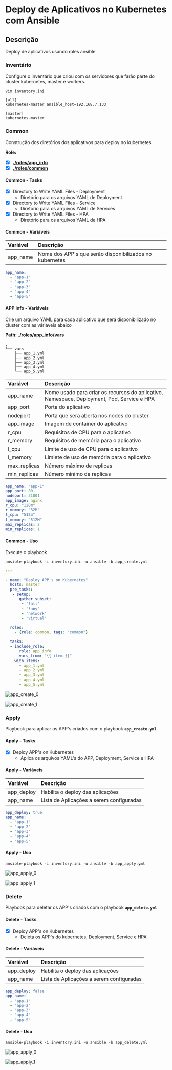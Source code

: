 # Deploy de Aplicativos no Kubernetes com Ansible

## **Descrição**

Deploy de aplicativos usando roles ansible

### **Inventário**

Configure o inventário que criou com os servidores que farão parte do cluster kubernetes, master e workers.

```shell
vim inventory.ini
```

```shell
[all]
kubernetes-master ansible_host=192.168.7.133

[master]
kubernetes-master

```

### **Common**

Construção dos diretórios dos aplicativos para deploy no kubernetes

**Role:**

- [x] **[./roles/app_info](./roles/app_info)**
- [x] **[./roles/common](./roles/common)**

#### **Common - Tasks**

- [x] Directory to Write YAML Files - Deployment
  - Diretório para os arquivos YAML de Deployment
- [x] Directory to Write YAML Files - Service
  - Diretório para os arquivos YAML de Services
- [x] Directory to Write YAML Files - HPA
  - Diretório para os arquivos YAML de HPA

#### **Common - Variáveis**

| Variável | Descrição |
| :--- | :--- |
| app_name | Nome dos APP's que serão disponibilizados no kubernetes |

```yaml
app_name:
  - "app-1"
  - "app-2"
  - "app-3"
  - "app-4"
  - "app-5"
```

#### **APP Info - Variáveis**

Crie um arquivo YAML para cada aplicativo que será disponibilizado no cluster com as váriaveis abaixo

**Path:** **[./roles/app_info/vars](./roles/app_info/vars)**

```shell
.
└── vars
    ├── app_1.yml
    ├── app_2.yml
    ├── app_3.yml
    ├── app_4.yml
    └── app_5.yml
```

| Variável | Descrição |
| :--- | :--- |
| app_name | Nome usado para criar os recursos do aplicativo, Namespace, Deployment, Pod, Service e HPA |
| app_port | Porta do aplicativo |
| nodeport | Porta que sera aberta nos nodes do cluster |
| app_image | Imagem de container do aplicativo |
| r_cpu | Requisitos de CPU para o aplicativo |
| r_memory | Requisitos de memória para o aplicativo |
| l_cpu | Limite de uso de CPU para o aplicativo |
| l_memory | Limiete de uso de memória para o aplicativo |
| max_replicas | Número máximo de replicas |
| min_replicas | Número minímo de replicas |

```yaml
app_name: "app-1"
app_port: 80
nodeport: 31801
app_image: nginx
r_cpu: "128m"
r_memory: "32M"
l_cpu: "512m"
l_memory: "512M"
max_replicas: 2
min_replicas: 1
```

#### **Common - Uso**

Execute o playbook

```shell
ansible-playbook -i inventory.ini -u ansible -b app_create.yml
```

```yaml
---

- name: "Deploy APP's on Kubernetes"
  hosts: master
  pre_tasks:
   - setup:
      gather_subset:
       - '!all'
       - '!any'
       - 'network'
       - 'virtual'

  roles:
    - {role: common, tags: "common"}

  tasks:
  - include_role:
      role: app_info
      vars_from: "{{ item }}"
    with_items:
      - app_1.yml
      - app_2.yml
      - app_3.yml
      - app_4.yml
      - app_5.yml

```

![app_create_0](./docs/img/app_create_0.png)

![app_create_1](./docs/img/app_create_1.png)

### **Apply**

Playbook para aplicar os APP's criados com o playbook **```app_create.yml```**

#### **Apply - Tasks**

- [x] Deploy APP's on Kubernetes
  - Aplica os arquivos YAML's do APP, Deployment, Service e HPA

#### **Apply - Variáveis**

| Variável | Descrição |
| :--- | :--- |
| app_deploy | Habilita o deploy das aplicações |
| app_name | Lista de Aplicações a serem configuradas |

```yaml
app_deploy: true
app_name:
  - "app-1"
  - "app-2"
  - "app-3"
  - "app-4"
  - "app-5"
```

#### **Apply - Uso**

```shell
ansible-playbook -i inventory.ini -u ansible -b app_apply.yml
```

![app_apply_0](./docs/img/app_apply_0.png)

![app_apply_1](./docs/img/app_apply_1.png)

### **Delete**

Playbook para deletar os APP's criados com o playbook **```app_delete.yml```**

#### **Delete - Tasks**

- [x] Deploy APP's on Kubernetes
  - Deleta os APP's do kubernetes, Deployment, Service e HPA

#### **Delete - Variáveis**

| Variável | Descrição |
| :--- | :--- |
| app_deploy | Habilita o deploy das aplicações |
| app_name | Lista de Aplicações a serem configuradas |

```yaml
app_deploy: false
app_name:
  - "app-1"
  - "app-2"
  - "app-3"
  - "app-4"
  - "app-5"
```

#### **Delete - Uso**

```shell
ansible-playbook -i inventory.ini -u ansible -b app_delete.yml
```

![app_apply_0](./docs/img/app_delete_0.png)

![app_apply_1](./docs/img/app_delete_1.png)
